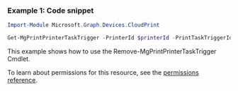### Example 1: Code snippet

```powershellImport-Module Microsoft.Graph.Devices.CloudPrint

Get-MgPrintPrinterTaskTrigger -PrinterId $printerId -PrintTaskTriggerId $printTaskTriggerId
```
This example shows how to use the Remove-MgPrintPrinterTaskTrigger Cmdlet.
To learn about permissions for this resource, see the [permissions reference](/graph/permissions-reference).

